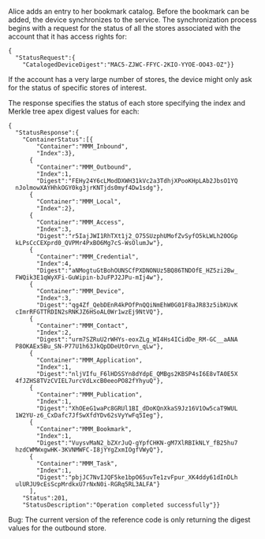 
Alice adds an entry to her bookmark catalog. Before the bookmark can be 
added, the device synchronizes to the service. The synchronization process
begins with a request for the status of all the stores associated with the 
account that it has access rights for:


~~~~
{
  "StatusRequest":{
    "CatalogedDeviceDigest":"MAC5-ZJWC-FFYC-2KIO-YYOE-OO43-OZ"}}
~~~~


If the account has a very large number of stores, the device might only 
ask for the status of specific stores of interest.

The response specifies the status of each store specifying the index and
Merkle tree apex digest values for each:


~~~~
{
  "StatusResponse":{
    "ContainerStatus":[{
        "Container":"MMM_Inbound",
        "Index":3},
      {
        "Container":"MMM_Outbound",
        "Index":1,
        "Digest":"FEHy24Y6cLModDXWH31kVc2a3TdhjXPooKHpLAb2JbsO1YQ
  nJolmowXAYHhkOGY0kg3jrKNTjds0myf4Dw1sdg"},
      {
        "Container":"MMM_Local",
        "Index":2},
      {
        "Container":"MMM_Access",
        "Index":3,
        "Digest":"r5IajJWI1RhTXt1j2_O75SUzphUMofZvSyfO5kLWLh20OGp
  kLPsCcCEXprd0_QVPMr4PxBO6Mg7cS-WsOlumJw"},
      {
        "Container":"MMM_Credential",
        "Index":4,
        "Digest":"aNMogtuGtBohOUNSCfPXDNONUz5BQ86TNDOfE_HZ5zi2Bw_
  FWQik3E1qWyXFi-GuWipin-bJuFPJ2JPu-mIj4w"},
      {
        "Container":"MMM_Device",
        "Index":3,
        "Digest":"qg4Zf_QebDEnR4kPOfPnQQiNmEhW0G01F8aJR83z5ibKUvK
  cImrRFGTTRDIN2sRNKJZ6HSoAL0Wr1wzEj9NtVQ"},
      {
        "Container":"MMM_Contact",
        "Index":2,
        "Digest":"urm7SZRuU2rWHYs-eoxZLg_WI4Hs4ICidDe_RM-GC__aANA
  P8OKAEx5Bu_SN-P77U1h63JkQpDDeUtOrvn_qLw"},
      {
        "Container":"MMM_Application",
        "Index":1,
        "Digest":"nljVIfu_F6lHDSSYn8dYdpE_QMBgs2KBSP4sI6E8vTA0E5X
  4fJZHS8TVzCVIEL7urcVdLxcB0eeoPO82fYhyuQ"},
      {
        "Container":"MMM_Publication",
        "Index":1,
        "Digest":"XhOEeG1waPc8GRUl1BI_dDoKQnXkaS9Jz16V1Ow5caT9WUL
  1W2YU-z6_CxDafc7JfSwXfdYDv62sVyYwFq5Ieg"},
      {
        "Container":"MMM_Bookmark",
        "Index":1,
        "Digest":"VuysvMaN2_bZXrJuQ-gYpfCHKN-gM7XlRBIkNLY_fB25hu7
  hzdCWMWxgwHK-3KVNMWFC-I8jYYgZxmIOgfVWyQ"},
      {
        "Container":"MMM_Task",
        "Index":1,
        "Digest":"pbjJC7NvIJQF5ke1bpO65uvTe1zvFpur_XK4ddy61dInDLh
  ulURJU9cEsScpMrdkxU7rNxN0i-RGRq5RL3ALFA"}
      ],
    "Status":201,
    "StatusDescription":"Operation completed successfully"}}
~~~~


Bug: The current version of the reference code is only returning the digest 
values for the outbound store.

